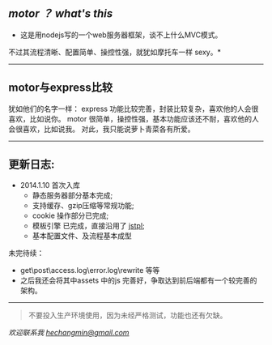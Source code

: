 ***motor ？ what's this***
--------------

* 这是用nodejs写的一个web服务器框架，谈不上什么MVC模式。

不过其流程清晰、配置简单、操控性强，就犹如摩托车一样 sexy。*

----------------------------------------------------------------------

motor与express比较
--------------

犹如他们的名字一样：
express 功能比较完善，封装比较复杂，喜欢他的人会很喜欢，比如说你。
motor 很简单，操控性强，基本功能应该还不耐，喜欢他的人会很喜欢，比如说我。
对此，我只能说萝卜青菜各有所爱。

--------------

更新日志:
---------------------------
* 2014.1.10 首次入库
   * 静态服务器部分基本完成;
   * 支持缓存、gzip压缩等常规功能;
   * cookie 操作部分已完成;
   * 模板引擎 已完成，直接沿用了 [jstpl](https://github.com/hechangmin/jstpl);
   * 基本配置文件、及流程基本成型


未完待续：
   * get\post\access.log\error.log\rewrite 等等
   * 之后我还会将其中assets 中的js 完善好，争取达到前后端都有一个较完善的架构。

-------------------------------------------------------------------------

>不要投入生产环境使用，因为未经严格测试，功能也还有欠缺。

_*欢迎联系我 [hechangmin@gmail.com](mailto://hechangmin@gmail.com)*_
